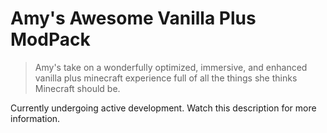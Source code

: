 # Amy's Awesome Vanilla Plus ModPack

> Amy's take on a wonderfully optimized, immersive, and enhanced vanilla plus minecraft experience full of all the things she thinks Minecraft should be.

Currently undergoing active development. Watch this description for more information.